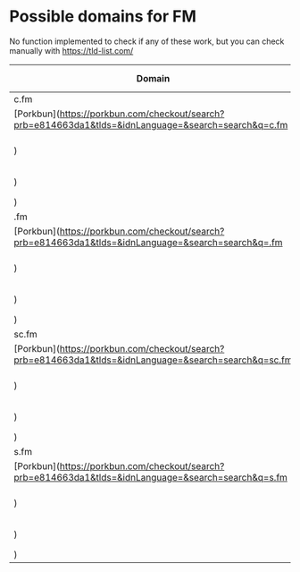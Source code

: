 # Possible domains for FM

No function implemented to check if any of these work, but you can check manually with https://tld-list.com/

| Domain | Porkbun | NameCheap | Google Domains |
|---|---|---|---|
| c.fm | [Porkbun](https://porkbun.com/checkout/search?prb=e814663da1&tlds=&idnLanguage=&search=search&q=c.fm) | [Namecheap](https://www.namecheap.com/domains/registration/results/?domain=c.fm) | [Google](https://domains.google.com/registrar/search?searchTerm=c.fm) |
| .fm | [Porkbun](https://porkbun.com/checkout/search?prb=e814663da1&tlds=&idnLanguage=&search=search&q=.fm) | [Namecheap](https://www.namecheap.com/domains/registration/results/?domain=.fm) | [Google](https://domains.google.com/registrar/search?searchTerm=.fm) |
| sc.fm | [Porkbun](https://porkbun.com/checkout/search?prb=e814663da1&tlds=&idnLanguage=&search=search&q=sc.fm) | [Namecheap](https://www.namecheap.com/domains/registration/results/?domain=sc.fm) | [Google](https://domains.google.com/registrar/search?searchTerm=sc.fm) |
| s.fm | [Porkbun](https://porkbun.com/checkout/search?prb=e814663da1&tlds=&idnLanguage=&search=search&q=s.fm) | [Namecheap](https://www.namecheap.com/domains/registration/results/?domain=s.fm) | [Google](https://domains.google.com/registrar/search?searchTerm=s.fm) |
